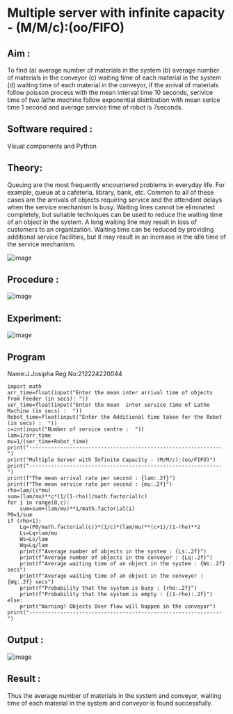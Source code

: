 # Multiple server with infinite capacity - (M/M/c):(oo/FIFO)
## Aim :
To find (a) average number of materials in the system (b) average number of materials in the conveyor (c) waiting time of each material in the system (d) waiting time of each material in the conveyor, if the arrival  of materials follow poisson process with the mean interval time 10 seconds, serivice time of two lathe machine follow exponential distribution with mean serice time 1 second and average service time of robot is 7seconds.

## Software required :
Visual components and Python

## Theory:
Queuing are the most frequently encountered problems in everyday life. For example, queue at a cafeteria, library, bank, etc. Common to all of these cases are the arrivals of objects requiring service and the attendant delays when the service mechanism is busy. Waiting lines cannot be eliminated completely, but suitable techniques can be used to reduce the waiting time of an object in the system. A long waiting line may result in loss of customers to an organization. Waiting time can be reduced by providing additional service facilities, but it may result in an increase in the idle time of the service mechanism.

![image](https://user-images.githubusercontent.com/103921593/203238035-1c8109bc-cbf2-4c77-baea-c5b682a752ef.png)

## Procedure :

![image](https://user-images.githubusercontent.com/103921593/203238265-176740b0-eae2-4772-90be-5449869ac9b0.png)




## Experiment:
![image](https://github.com/user-attachments/assets/88526122-e90b-4a0e-a797-a135a9cac6af)


## Program

Name:J.Josipha
Reg No:212224220044

```
import math
arr_time=float(input("Enter the mean inter arrival time of objects from Feeder (in secs): "))
ser_time=float(input("Enter the mean  inter service time of Lathe Machine (in secs) :  "))
Robot_time=float(input("Enter the Additional time taken for the Robot (in secs) :  "))
c=int(input("Number of service centre :  "))
lam=1/arr_time
mu=1/(ser_time+Robot_time)
print("--------------------------------------------------------------")
print("Multiple Server with Infinite Capacity - (M/M/c):(oo/FIFO)")
print("--------------------------------------------------------------")
print(f"The mean arrival rate per second : {lam:.2f}")
print(f"The mean service rate per second : {mu:.2f}")
rho=lam/(c*mu)
sum=(lam/mu)**c*(1/(1-rho))/math.factorial(c)
for i in range(0,c):
    sum=sum+(lam/mu)**i/math.factorial(i)
P0=1/sum
if (rho<1):
    Lq=(P0/math.factorial(c))*(1/c)*(lam/mu)**(c+1)/(1-rho)**2
    Ls=Lq+lam/mu
    Ws=Ls/lam
    Wq=Lq/lam
    print(f"Average number of objects in the system : {Ls:.2f}")
    print(f"Average number of objects in the conveyor : {Lq:.2f}")
    print(f"Average waiting time of an object in the system : {Ws:.2f} secs")
    print(f"Average waiting time of an object in the conveyor : {Wq:.2f} secs")
    print(f"Probability that the system is busy : {rho:.2f}")
    print(f"Probability that the system is empty : {(1-rho):.2f}")
else:
    print("Warning! Objects Over flow will happen in the conveyor")
print("--------------------------------------------------------------")
```



## Output :
![image](https://github.com/user-attachments/assets/044f5a9e-19cc-42e8-a1bc-afe76447bb60)

## Result : 
Thus the average number of materials in the system and conveyor, waiting time of each material in the system and conveyor is found successfully.
